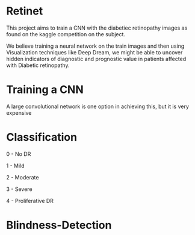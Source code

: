 # Retinet

This project aims to train a CNN with the diabetiec retinopathy images as found on the kaggle competition on the subject.

We believe training a neural network on the train images and then using Visualization techniques like Deep Dream, we might be able to uncover hidden indicators of diagnostic and prognostic value in patients affected with Diabetic retinopathy.

# Training a CNN

A large convolutional network is one option in achieving this, but it is very expensive

# Classification
0 - No DR

1 - Mild

2 - Moderate

3 - Severe

4 - Proliferative DR
# Blindness-Detection
